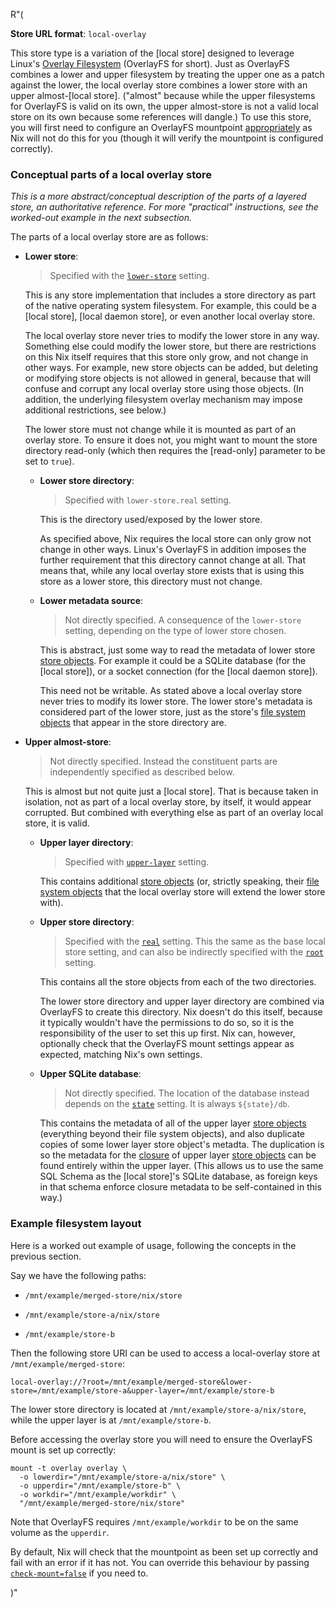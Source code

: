 R"(

**Store URL format**: `local-overlay`

This store type is a variation of the [local store] designed to leverage Linux's [Overlay Filesystem](https://docs.kernel.org/filesystems/overlayfs.html) (OverlayFS for short).
Just as OverlayFS combines a lower and upper filesystem by treating the upper one as a patch against the lower, the local overlay store combines a lower store with an upper almost-[local store].
("almost" because while the upper filesystems for OverlayFS is valid on its own, the upper almost-store is not a valid local store on its own because some references will dangle.)
To use this store, you will first need to configure an OverlayFS mountpoint [appropriately](#example-filesystem-layout) as Nix will not do this for you (though it will verify the mountpoint is configured correctly).

### Conceptual parts of a local overlay store

*This is a more abstract/conceptual description of the parts of a layered store, an authoritative reference.
For more "practical" instructions, see the worked-out example in the next subsection.*

The parts of a local overlay store are as follows:

- **Lower store**:

  > Specified with the [`lower-store`](#store-experimental-local-overlay-store-lower-store) setting.

  This is any store implementation that includes a store directory as part of the native operating system filesystem.
  For example, this could be a [local store], [local daemon store], or even another local overlay store.

  The local overlay store never tries to modify the lower store in any way.
  Something else could modify the lower store, but there are restrictions on this
  Nix itself requires that this store only grow, and not change in other ways.
  For example, new store objects can be added, but deleting or modifying store objects is not allowed in general, because that will confuse and corrupt any local overlay store using those objects.
  (In addition, the underlying filesystem overlay mechanism may impose additional restrictions, see below.)

  The lower store must not change while it is mounted as part of an overlay store.
  To ensure it does not, you might want to mount the store directory read-only (which then requires the [read-only] parameter to be set to `true`).

  - **Lower store directory**:

    > Specified with `lower-store.real` setting.

    This is the directory used/exposed by the lower store.

    As specified above, Nix requires the local store can only grow not change in other ways.
    Linux's OverlayFS in addition imposes the further requirement that this directory cannot change at all.
    That means that, while any local overlay store exists that is using this store as a lower store, this directory must not change.

  - **Lower metadata source**:

    > Not directly specified.
    > A consequence of the `lower-store` setting, depending on the type of lower store chosen.

    This is abstract, just some way to read the metadata of lower store [store objects][store object].
    For example it could be a SQLite database (for the [local store]), or a socket connection (for the [local daemon store]).

    This need not be writable.
    As stated above a local overlay store never tries to modify its lower store.
    The lower store's metadata is considered part of the lower store, just as the store's [file system objects][file system object] that appear in the store directory are.

- **Upper almost-store**:

  > Not directly specified.
  > Instead the constituent parts are independently specified as described below.

  This is almost but not quite just a [local store].
  That is because taken in isolation, not as part of a local overlay store, by itself, it would appear corrupted.
  But combined with everything else as part of an overlay local store, it is valid.

  - **Upper layer directory**:

    > Specified with [`upper-layer`](#store-experimental-local-overlay-store-upper-layer) setting.

    This contains additional [store objects][store object]
    (or, strictly speaking, their [file system objects][file system object] that the local overlay store will extend the lower store with).

  - **Upper store directory**:

    > Specified with the [`real`](#store-experimental-local-overlay-store-real) setting.
    > This the same as the base local store setting, and can also be indirectly specified with the [`root`](#store-experimental-local-overlay-store-root) setting.

    This contains all the store objects from each of the two directories.

    The lower store directory and upper layer directory are combined via OverlayFS to create this directory.
    Nix doesn't do this itself, because it typically wouldn't have the permissions to do so, so it is the responsibility of the user to set this up first.
    Nix can, however, optionally check that the OverlayFS mount settings appear as expected, matching Nix's own settings.

  - **Upper SQLite database**:

    > Not directly specified.
    > The location of the database instead depends on the [`state`](#store-experimental-local-overlay-store-state) setting.
    > It is always `${state}/db`.

    This contains the metadata of all of the upper layer [store objects][store object] (everything beyond their file system objects), and also duplicate copies of some lower layer store object's metadta.
    The duplication is so the metadata for the [closure](@docroot@/glossary.md#gloss-closure) of upper layer [store objects][store object] can be found entirely within the upper layer.
    (This allows us to use the same SQL Schema as the [local store]'s SQLite database, as foreign keys in that schema enforce closure metadata to be self-contained in this way.)

[file system object]: @docroot@/store/file-system-object.md
[store object]: @docroot@/store/store-object.md


### Example filesystem layout

Here is a worked out example of usage, following the concepts in the previous section.

Say we have the following paths:

- `/mnt/example/merged-store/nix/store`

- `/mnt/example/store-a/nix/store`

- `/mnt/example/store-b`

Then the following store URI can be used to access a local-overlay store at `/mnt/example/merged-store`:

```
local-overlay://?root=/mnt/example/merged-store&lower-store=/mnt/example/store-a&upper-layer=/mnt/example/store-b
```

The lower store directory is located at `/mnt/example/store-a/nix/store`, while the upper layer is at `/mnt/example/store-b`.

Before accessing the overlay store you will need to ensure the OverlayFS mount is set up correctly:

```shell
mount -t overlay overlay \
  -o lowerdir="/mnt/example/store-a/nix/store" \
  -o upperdir="/mnt/example/store-b" \
  -o workdir="/mnt/example/workdir" \
  "/mnt/example/merged-store/nix/store"
```

Note that OverlayFS requires `/mnt/example/workdir` to be on the same volume as the `upperdir`.

By default, Nix will check that the mountpoint as been set up correctly and fail with an error if it has not.
You can override this behaviour by passing [`check-mount=false`](#store-experimental-local-overlay-store-check-mount) if you need to.

)"
